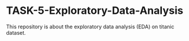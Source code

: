 # TASK-5-Exploratory-Data-Analysis
This repository is about the exploratory data analysis (EDA) on titanic dataset.
